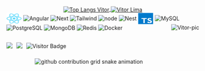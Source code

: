 <!-- GITHUB STATS -->
<div align="center">
  <a href="https://github.com/anuraghazra/github-readme-stats">
    <img align="center" height="177" src="https://github-readme-stats.vercel.app/api/top-langs/?username=VitorSLima&layout=compact&theme=vision-friendly-dark" alt="Top Langs Vitor" />
  </a>
  <a href="https://github-readme-streak-stats.herokuapp.com">
    <img align="center" height="300" width="450" src="https://github-readme-streak-stats.herokuapp.com?user=VitorSLima&theme=highcontrast" alt="Vitor Lima" />
  </a>
</div>

<!-- STACKS ICONS -->
<div style="display: inline_block">
  <!-- Icon React -->
  <img align="center" alt="React" height="30" width="40" src="https://raw.githubusercontent.com/devicons/devicon/master/icons/react/react-original.svg">
  <!-- Icon Angular -->
  <img align="center" alt="Angular" height="30" width="40" src="https://cdn.jsdelivr.net/gh/devicons/devicon/icons/angularjs/angularjs-original.svg">
  <!-- Icon Next -->
  <img align="center" alt="Next" height="30" width="40" src="https://cdn.jsdelivr.net/gh/devicons/devicon@latest/icons/nextjs/nextjs-original.svg" />
  <!-- Icon Tailwind -->
  <img align="center" alt="Tailwind" height="30" width="40" src="https://cdn.jsdelivr.net/gh/devicons/devicon@latest/icons/tailwindcss/tailwindcss-original.svg" />

  <!-- Icon Node.js -->
  <img align="center" alt="node" height="30" width="40" src="https://cdn.jsdelivr.net/gh/devicons/devicon@latest/icons/nodejs/nodejs-original.svg" />
  <!-- Icon Nest -->
  <img align="center" alt="Nest" height="30" width="40" src="https://cdn.jsdelivr.net/gh/devicons/devicon@latest/icons/nestjs/nestjs-original.svg" />          
  <!-- Icon TS -->
  <img align="center" alt="TS" height="30" width="40" src="https://raw.githubusercontent.com/devicons/devicon/master/icons/typescript/typescript-original.svg" />

  <!-- Icon MySQL -->
  <img align="center" alt="MySQL" height="30" width="40" src="https://cdn.jsdelivr.net/gh/devicons/devicon@latest/icons/mysql/mysql-original.svg" />
  <!-- Icon PostgreSQL -->
  <img align="center" alt="PostgreSQL" height="30" width="40" src="https://cdn.jsdelivr.net/gh/devicons/devicon@latest/icons/postgresql/postgresql-original.svg" />
  <!-- Icon MongoDB -->
  <img align="center" alt="MongoDB" height="30" width="40" src="https://cdn.jsdelivr.net/gh/devicons/devicon@latest/icons/mongodb/mongodb-original.svg" />
  <!-- Icon Redis -->
  <img align="center" alt="Redis" height="30" width="40" src="https://cdn.jsdelivr.net/gh/devicons/devicon@latest/icons/redis/redis-original.svg" />

  <!-- Icon Docker -->
  <img align="center" alt="Docker" height="30" width="40" src="https://cdn.jsdelivr.net/gh/devicons/devicon/icons/docker/docker-original.svg" />

  <!-- Profile Picture -->
  <img align="right" alt="Vitor-pic" height="150" src="https://lh3.googleusercontent.com/a/ACg8ocLATfW9lZKkN-ylN0w7oZp_xaf_zBPA3W7PMjGPv8hHIhP-P1o=s576-c-no">
</div>

##

<!-- CONTACT BADGES -->
<div style="display: flex; align-items: center;">
  <!-- Icon Linkedin link -->
  <a href="https://www.linkedin.com/in/vitors-lima/" target="_blank" style="margin-right: 10px;">
    <img src="https://img.shields.io/badge/-LinkedIn-%230077B5?style=for-the-badge&logo=linkedin&logoColor=white">
  </a>
  <!-- Icon Gmail link -->
  <a href="mailto:dev.vitorlima@gmail.com" style="margin-right: 10px;">
    <img src="https://img.shields.io/badge/Gmail-D14836?style=for-the-badge&logo=gmail&logoColor=white">
  </a>
  <!-- Visitor Badge -->
  <img src="https://api.visitorbadge.io/api/VisitorHit?user=VitorSLima&repo=github-visitors-badge&countColor=%237B1E7A" alt="Visitor Badge">
</div>

###

<!-- SNAKE GAME -->
<div align="center">
  <picture>
    <source
      media="(prefers-color-scheme: dark)"
      srcset="https://raw.githubusercontent.com/vitorslima/snk/output/github-contribution-grid-snake-dark.svg"
    />
    <source
      media="(prefers-color-scheme: light)"
      srcset="https://raw.githubusercontent.com/vitorslima/snk/output/github-contribution-grid-snake.svg"
    />
    <img
      alt="github contribution grid snake animation"
      src="https://raw.githubusercontent.com/vitorslima/snk/output/github-contribution-grid-snake.svg"
    />
  </picture>
</div>

